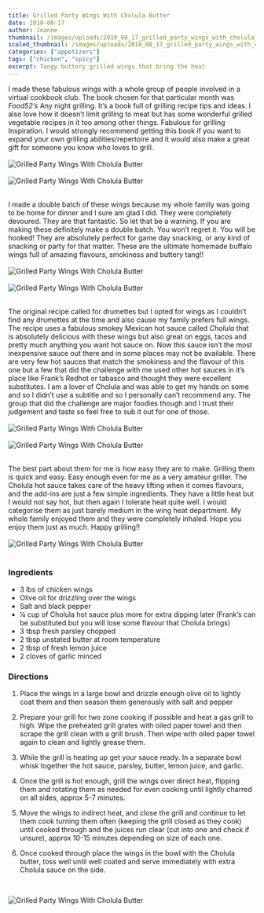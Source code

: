 ```yaml
---
title: Grilled Party Wings With Cholula Butter
date: 2018-08-17
author: Joanne
thumbnail: /images/uploads/2018_08_17_grilled_party_wings_with_cholula_butter_1.jpg
scaled_thumbnail: /images/uploads/2018_08_17_grilled_party_wings_with_cholula_butter_0.jpg
categories: ["appetizers"]
tags: ["chicken", "spicy"]
excerpt: Tangy buttery grilled wings that bring the heat
---
```


I made these fabulous wings with a whole group of people involved in a virtual cookbook club. The book chosen for that particular month was _Food52’s_ Any night grilling. It’s a book full of grilling recipe tips and ideas. I also love how it doesn’t limit grilling to meat but has some wonderful grilled vegetable recipes in it too among other things. Fabulous for grilling Inspiration. I would strongly recommend getting this book if you want to expand your own grilling abilities/repertoire and it would also make a great gift for someone you know who loves to grill.
</br>
</br>
![Grilled Party Wings With Cholula Butter](/images/uploads/2018_08_17_grilled_party_wings_with_cholula_butter_2.jpg)
</br>
</br>
![Grilled Party Wings With Cholula Butter](/images/uploads/2018_08_17_grilled_party_wings_with_cholula_butter_3.jpg)
</br>
</br>

I made a double batch of these wings because my whole family was going to be home for dinner and I sure am glad I did. They were completely devoured. They are that fantastic. So let that be a warning. If you are making these definitely make a double batch. You won’t regret it. You will be hooked! They are absolutely perfect for game day snacking, or any kind of snacking or party for that matter. These are the ultimate homemade buffalo wings full of amazing flavours, smokiness and buttery tang!!
</br>
</br>
![Grilled Party Wings With Cholula Butter](/images/uploads/2018_08_17_grilled_party_wings_with_cholula_butter_4.jpg)
</br>
</br>
![Grilled Party Wings With Cholula Butter](/images/uploads/2018_08_17_grilled_party_wings_with_cholula_butter_5.jpg)
</br>
</br>

The original recipe called for drumettes but I opted for wings as I couldn’t find any drumettes at the time and also cause my family prefers full wings.  The recipe uses a fabulous smokey Mexican hot sauce called _Cholula_ that is absolutely delicious with these wings but also great on eggs, tacos and pretty much anything you want hot sauce on. Now this sauce isn’t the most inexpensive sauce out there and in some places may not be available. There are very few hot sauces that match the smokiness and the flavour of this one but a few that did the challenge with me used other hot sauces in it’s place like Frank’s Redhot or tabasco and thought they were excellent substitutes. I am a lover of Cholula and was able to get my hands on some and so I didn’t use a subtitle and so I personally can’t recommend any. The group that did the challenge are major foodies though and I trust their judgement and taste so feel free to sub it out for one of those.
</br>
</br>
![Grilled Party Wings With Cholula Butter](/images/uploads/2018_08_17_grilled_party_wings_with_cholula_butter_6.jpg)
</br>
</br> 
![Grilled Party Wings With Cholula Butter](/images/uploads/2018_08_17_grilled_party_wings_with_cholula_butter_7.jpg)
</br>
</br> 

The best part about them for me is how easy they are to make. Grilling them is quick and easy. Easy enough even for me as a very amateur griller. The Cholula hot sauce takes care of the heavy lifting when it comes flavours, and the add-ins are just a few simple ingredients. They have a little heat but I would not say hot, but then again I tolerate heat quite well. I would categorise them as just barely medium in the wing heat department. My whole family enjoyed them and they were completely inhaled. Hope you enjoy them just as much. Happy grilling!!
</br>
</br>
![Grilled Party Wings With Cholula Butter](/images/uploads/2018_08_17_grilled_party_wings_with_cholula_butter_8.jpg)
</br>
</br>

### Ingredients

* 3 lbs of chicken wings 
* Olive oil for drizzling over the wings 
* Salt and black pepper 
* &frac14; cup of Cholula hot sauce plus more for extra dipping later (Frank’s can be substituted but you will lose some flavour that Cholula brings) 
* 3 tbsp fresh parsley chopped
* 2 tbsp unstated butter at room temperature 
* 2 tbsp of fresh lemon juice 
* 2 cloves of garlic minced

### Directions

1. Place the wings in a large bowl and drizzle enough olive oil to lightly coat them and then season them generously with salt and pepper

1. Prepare your grill for two zone cooking if possible and heat a gas grill to high. Wipe the preheated grill grates with oiled paper towel  and then scrape the grill clean with a grill brush. Then wipe with oiled paper towel again to clean and lightly grease them. 

1. While the grill is heating up get your sauce ready. In a separate bowl whisk together the hot sauce, parsley, butter, lemon juice, and garlic. 

1. Once the grill is hot enough, grill the wings over direct heat, flipping them and rotating them as needed for even cooking until lightly charred on all sides, approx 5-7 minutes.  

1. Move the wings to indirect heat, and close the grill and continue to let them cook turning them often (keeping the grill closed as they cook) until cooked through and the juices run clear (cut into one and check if unsure), approx 10-15 minutes depending on size of each one. 

1. Once cooked through place the wings in the bowl with the Cholula butter, toss well until well coated and serve immediately with extra Cholula sauce on the side.
</br>

![Grilled Party Wings With Cholula Butter](/images/uploads/2018_08_17_grilled_party_wings_with_cholula_butter_9.jpg)
